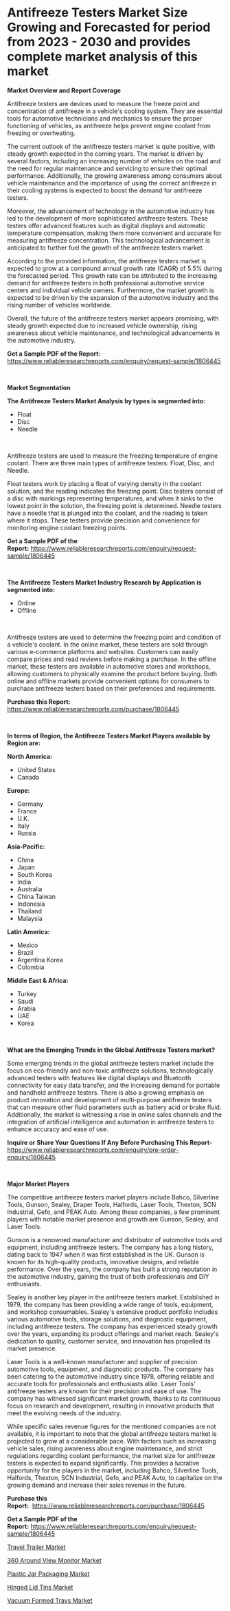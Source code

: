 <p><h1>Antifreeze Testers Market Size Growing and Forecasted for period from 2023 - 2030 and provides complete market analysis of this market</h1></p><p><strong>Market Overview and Report Coverage</strong></p>
<p><p>Antifreeze testers are devices used to measure the freeze point and concentration of antifreeze in a vehicle's cooling system. They are essential tools for automotive technicians and mechanics to ensure the proper functioning of vehicles, as antifreeze helps prevent engine coolant from freezing or overheating.</p><p>The current outlook of the antifreeze testers market is quite positive, with steady growth expected in the coming years. The market is driven by several factors, including an increasing number of vehicles on the road and the need for regular maintenance and servicing to ensure their optimal performance. Additionally, the growing awareness among consumers about vehicle maintenance and the importance of using the correct antifreeze in their cooling systems is expected to boost the demand for antifreeze testers.</p><p>Moreover, the advancement of technology in the automotive industry has led to the development of more sophisticated antifreeze testers. These testers offer advanced features such as digital displays and automatic temperature compensation, making them more convenient and accurate for measuring antifreeze concentration. This technological advancement is anticipated to further fuel the growth of the antifreeze testers market.</p><p>According to the provided information, the antifreeze testers market is expected to grow at a compound annual growth rate (CAGR) of 5.5% during the forecasted period. This growth rate can be attributed to the increasing demand for antifreeze testers in both professional automotive service centers and individual vehicle owners. Furthermore, the market growth is expected to be driven by the expansion of the automotive industry and the rising number of vehicles worldwide.</p><p>Overall, the future of the antifreeze testers market appears promising, with steady growth expected due to increased vehicle ownership, rising awareness about vehicle maintenance, and technological advancements in the automotive industry.</p></p>
<p><strong>Get a Sample PDF of the Report:</strong> <a href="https://www.reliableresearchreports.com/enquiry/request-sample/1806445">https://www.reliableresearchreports.com/enquiry/request-sample/1806445</a></p>
<p>&nbsp;</p>
<p><strong>Market Segmentation</strong></p>
<p><strong>The Antifreeze Testers Market Analysis by types is segmented into:</strong></p>
<p><ul><li>Float</li><li>Disc</li><li>Needle</li></ul></p>
<p>&nbsp;</p>
<p><p>Antifreeze testers are used to measure the freezing temperature of engine coolant. There are three main types of antifreeze testers: Float, Disc, and Needle. </p><p>Float testers work by placing a float of varying density in the coolant solution, and the reading indicates the freezing point. Disc testers consist of a disc with markings representing temperatures, and when it sinks to the lowest point in the solution, the freezing point is determined. Needle testers have a needle that is plunged into the coolant, and the reading is taken where it stops. These testers provide precision and convenience for monitoring engine coolant freezing points.</p></p>
<p><strong>Get a Sample PDF of the Report:</strong>&nbsp;<a href="https://www.reliableresearchreports.com/enquiry/request-sample/1806445">https://www.reliableresearchreports.com/enquiry/request-sample/1806445</a></p>
<p>&nbsp;</p>
<p><strong>The Antifreeze Testers Market Industry Research by Application is segmented into:</strong></p>
<p><ul><li>Online</li><li>Offline</li></ul></p>
<p>&nbsp;</p>
<p><p>Antifreeze testers are used to determine the freezing point and condition of a vehicle's coolant. In the online market, these testers are sold through various e-commerce platforms and websites. Customers can easily compare prices and read reviews before making a purchase. In the offline market, these testers are available in automotive stores and workshops, allowing customers to physically examine the product before buying. Both online and offline markets provide convenient options for consumers to purchase antifreeze testers based on their preferences and requirements.</p></p>
<p><strong>Purchase this Report:</strong>&nbsp; <a href="https://www.reliableresearchreports.com/purchase/1806445">https://www.reliableresearchreports.com/purchase/1806445</a></p>
<p>&nbsp;</p>
<p><strong>In terms of Region, the Antifreeze Testers Market Players available by Region are:</strong></p>
<p>
    <p> <strong> North America: </strong>
        <ul>
            <li>United States</li>
            <li>Canada</li>
        </ul>
        </p> 
    <p> <strong> Europe: </strong>
        <ul>
            <li>Germany</li>
            <li>France</li>
            <li>U.K.</li>
            <li>Italy</li>
            <li>Russia</li>
        </ul>
        </p> 
    <p> <strong> Asia-Pacific: </strong>
        <ul>
            <li>China</li>
            <li>Japan</li>
            <li>South Korea</li>
            <li>India</li>
            <li>Australia</li>
            <li>China Taiwan</li>
            <li>Indonesia</li>
            <li>Thailand</li>
            <li>Malaysia</li>
        </ul>
        </p> 
    <p> <strong> Latin America: </strong>
        <ul>
            <li>Mexico</li>
            <li>Brazil</li>
            <li>Argentina Korea</li>
            <li>Colombia</li>
        </ul>
        </p> 
    <p> <strong> Middle East & Africa: </strong>
        <ul>
            <li>Turkey</li>
            <li>Saudi</li>
            <li>Arabia</li>
            <li>UAE</li>
            <li>Korea</li>
        </ul>
    </p>
    </p>
<p>&nbsp;</p>
<p><strong>What are the Emerging Trends in the Global Antifreeze Testers market?</strong></p>
<p><p>Some emerging trends in the global antifreeze testers market include the focus on eco-friendly and non-toxic antifreeze solutions, technologically advanced testers with features like digital displays and Bluetooth connectivity for easy data transfer, and the increasing demand for portable and handheld antifreeze testers. There is also a growing emphasis on product innovation and development of multi-purpose antifreeze testers that can measure other fluid parameters such as battery acid or brake fluid. Additionally, the market is witnessing a rise in online sales channels and the integration of artificial intelligence and automation in antifreeze testers to enhance accuracy and ease of use.</p></p>
<p><strong>Inquire or Share Your Questions If Any Before Purchasing This Report</strong>- <a href="https://www.reliableresearchreports.com/enquiry/pre-order-enquiry/1806445">https://www.reliableresearchreports.com/enquiry/pre-order-enquiry/1806445</a></p>
<p>&nbsp;</p>
<p><strong>Major Market Players</strong></p>
<p><p>The competitive antifreeze testers market players include Bahco, Silverline Tools, Gunson, Sealey, Draper Tools, Halfords, Laser Tools, Thexton, SCN Industrial, Gefo, and PEAK Auto. Among these companies, a few prominent players with notable market presence and growth are Gunson, Sealey, and Laser Tools.</p><p>Gunson is a renowned manufacturer and distributor of automotive tools and equipment, including antifreeze testers. The company has a long history, dating back to 1947 when it was first established in the UK. Gunson is known for its high-quality products, innovative designs, and reliable performance. Over the years, the company has built a strong reputation in the automotive industry, gaining the trust of both professionals and DIY enthusiasts.</p><p>Sealey is another key player in the antifreeze testers market. Established in 1979, the company has been providing a wide range of tools, equipment, and workshop consumables. Sealey's extensive product portfolio includes various automotive tools, storage solutions, and diagnostic equipment, including antifreeze testers. The company has experienced steady growth over the years, expanding its product offerings and market reach. Sealey's dedication to quality, customer service, and innovation has propelled its market presence.</p><p>Laser Tools is a well-known manufacturer and supplier of precision automotive tools, equipment, and diagnostic products. The company has been catering to the automotive industry since 1978, offering reliable and accurate tools for professionals and enthusiasts alike. Laser Tools' antifreeze testers are known for their precision and ease of use. The company has witnessed significant market growth, thanks to its continuous focus on research and development, resulting in innovative products that meet the evolving needs of the industry.</p><p>While specific sales revenue figures for the mentioned companies are not available, it is important to note that the global antifreeze testers market is projected to grow at a considerable pace. With factors such as increasing vehicle sales, rising awareness about engine maintenance, and strict regulations regarding coolant performance, the market size for antifreeze testers is expected to expand significantly. This provides a lucrative opportunity for the players in the market, including Bahco, Silverline Tools, Halfords, Thexton, SCN Industrial, Gefo, and PEAK Auto, to capitalize on the growing demand and increase their sales revenue in the future.</p></p>
<p><strong>Purchase this Report:</strong>&nbsp;&nbsp;<a href="https://www.reliableresearchreports.com/purchase/1806445">https://www.reliableresearchreports.com/purchase/1806445</a></p>
<p></p>
<p><strong>Get a Sample PDF of the Report:</strong>&nbsp;<a href="https://www.reliableresearchreports.com/enquiry/request-sample/1806445">https://www.reliableresearchreports.com/enquiry/request-sample/1806445</a></p>
<p><p><a href="https://github.com/gaydyna/Market-Research-Report-List-1/blob/main/travel-trailer-market.md">Travel Trailer Market</a></p><p><a href="https://github.com/amonskiyk/Market-Research-Report-List-1/blob/main/360-around-view-monitor-market.md">360 Around View Monitor Market</a></p><p><a href="https://medium.com/@irmaabshire/plastic-jar-packaging-market-research-report-its-history-and-forecast-2023-to-2030-f0540b4135d7">Plastic Jar Packaging Market</a></p><p><a href="https://medium.com/@dariodooley/hinged-lid-tins-market-trends-and-market-analysis-forecasted-for-period-2023-2030-e9012872e2a0">Hinged Lid Tins Market</a></p><p><a href="https://medium.com/@drakecorwin2023/vacuum-formed-trays-market-trends-forecast-and-competitive-analysis-to-2030-9cffc4c5274f">Vacuum Formed Trays Market</a></p></p>